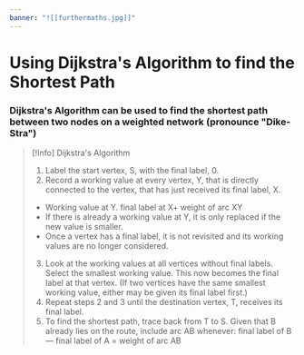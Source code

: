 ```yaml
---
banner: "![[furthermaths.jpg]]"
---
```

# Using Dijkstra's Algorithm to find the Shortest Path

### Dijkstra's Algorithm can be used to find the shortest path between two nodes on a weighted network (pronounce "Dike-Stra")

> [!Info] Dijkstra's Algorithm
> 1. Label the start vertex, S, with the final label, 0.
> 2. Record a working value at every vertex, Y, that is directly connected to the vertex, that has just received its final label, X.
> 	- Working value at Y. final label at X+ weight of arc XY
> 	- If there is already a working value at Y, it is only replaced if the new value is smaller.
> 	- Once a vertex has a final label, it is not revisited and its working values are no longer considered.
> 3. Look at the working values at all vertices without final labels. Select the smallest working value. This now becomes the final label at that vertex. (If two vertices have the same smallest working value, either may be given its final label first.)
> 4. Repeat steps 2 and 3 until the destination vertex, T, receives its final label.
> 5. To find the shortest path, trace back from T to S. Given that B already lies on the route, include arc AB whenever: final label of B — final label of A = weight of arc AB


